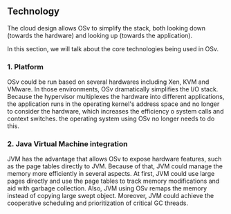 ## Technology

The cloud design allows OSv to simplify the stack, both looking down (towards the hardware) and looking up (towards the application).

In this section, we will talk about the core technologies being used in OSv.

### 1. Platform

OSv could be run based on several hardwares including Xen, KVM and VMware. In those environments, OSv dramatically simplifies the I/O stack. Because the hypervisor multiplexes the hardware into different applications, the application runs in the operating kernel's address space and no longer to consider the hardware, which increases the efficiency o system calls and context switches.
the operating system using OSv no longer needs to do this.

### 2. Java Virtual Machine integration

JVM has the advantage that allows OSv to expose hardware features, such as the page tables directly to JVM. Because of that, JVM could manage the memory more efficiently in several aspects. At first, JVM could use large pages directly and use the page tables to track memory modifications and aid with garbage collection. Also, JVM using OSv remaps the memory instead of copying large swept object. Moreover, JVM could achieve the cooperative scheduling and prioritization of critical GC threads.
